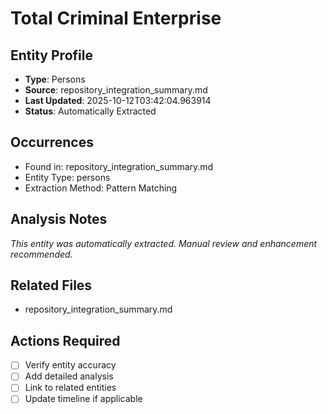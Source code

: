 # Total Criminal Enterprise

## Entity Profile
- **Type**: Persons
- **Source**: repository_integration_summary.md
- **Last Updated**: 2025-10-12T03:42:04.963914
- **Status**: Automatically Extracted

## Occurrences
- Found in: repository_integration_summary.md
- Entity Type: persons
- Extraction Method: Pattern Matching

## Analysis Notes
*This entity was automatically extracted. Manual review and enhancement recommended.*

## Related Files
- repository_integration_summary.md

## Actions Required
- [ ] Verify entity accuracy
- [ ] Add detailed analysis
- [ ] Link to related entities
- [ ] Update timeline if applicable
